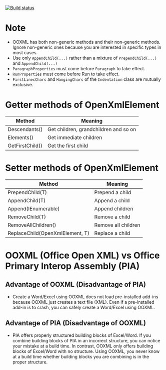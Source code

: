 [![Build status](https://ci.appveyor.com/api/projects/status/q3f9vpm36k75501c?svg=true)](https://ci.appveyor.com/project/tatsuya/open-xml-word-helper)

# Note
* OOXML has both non-generic methods and their non-generic methods. Ignore non-generic ones because you are interested in specific types in most cases.
* Use only `AppendChild(...)` rather than a mixture of `PrependChild(...)` and `AppendChild(...)`
* `ParagraphProperties` must come before `Paragraph` to take effect.
* `RunProperties` must come before Run to take effect.
* `FirstLinecChars` and `HangingChars` of the `Indentation` class are mutually exclusive.

# Getter methods of OpenXmlElement
Method|Meaning
---|---
Descendants<T>()|Get children, grandchildren and so on
Elements<T>()|Get immediate children
GetFirstChild<T>()|Get the first child
  
# Setter methods of OpenXmlElement
Method|Meaning
---|---
PrependChild<T>(T)|Prepend a child
AppendChild<T>(T)|Append a child
Append(IEnumerable<OpenXmlElement>)|Append children
RemoveChild<T>(T)|Remove a child
RemoveAllChildren<T>()|Remove all children
ReplaceChild<T>(OpenXmlElement, T)|Replace a child
  
# OOXML (Office Open XML) vs Office Primary Interop Assembly (PIA)
## Advantage of OOXML (Disadvantage of PIA)
* Create a Word/Excel using OOXML does not load pre-installed add-ins because OOXML just creates a text file (XML). Even if a pre-installed add-in is to crash, you can safely create a Word/Excel using OOXML.

## Advantage of PIA (Disadvantage of OOXML)
* PIA offers properly structured building blocks of Excel/Word. If you combine building blocks of PIA in an incorrect structure, you can notice your mistake at a build time. In contrast, OOXML only offers building blocks of Excel/Word with no structure. Using OOXML, you never know at a build time whether building blocks you are combining is in the proper structure.
